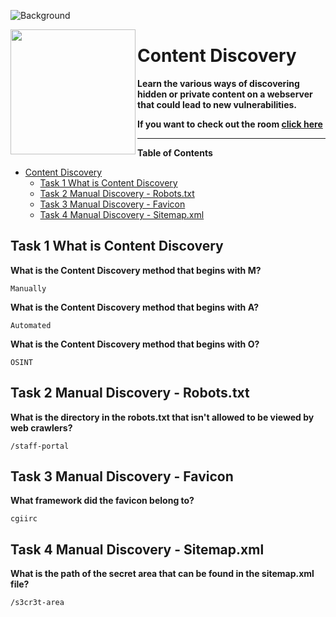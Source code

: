 ![Background](https://tryhackme-images.s3.amazonaws.com/user-uploads/5efe36fb68daf465530ca761/room-content/03376575e888fd097280c51469c29fbc.png)

<img src="https://tryhackme-images.s3.amazonaws.com/room-icons/2f678b7457e828715a10b8bc02fd65b5.png" width="200" height="200" align="left">

# Content Discovery

**Learn the various ways of discovering hidden or private content on a webserver that could lead to new vulnerabilities.**

**If you want to check out the room [click here](https://tryhackme.com/room/contentdiscovery)**

---

**Table of Contents**

- [Content Discovery](#content-discovery)
  - [Task 1 What is Content Discovery](#task-1-what-is-content-discovery)
  - [Task 2 Manual Discovery - Robots.txt](#task-2-manual-discovery---robotstxt)
  - [Task 3 Manual Discovery - Favicon](#task-3-manual-discovery---favicon)
  - [Task 4 Manual Discovery - Sitemap.xml](#task-4-manual-discovery---sitemapxml)

## Task 1 What is Content Discovery

**What is the Content Discovery method that begins with M?**

    Manually

**What is the Content Discovery method that begins with A?**

    Automated

**What is the Content Discovery method that begins with O?**

    OSINT

## Task 2 Manual Discovery - Robots.txt

**What is the directory in the robots.txt that isn't allowed to be viewed by web crawlers?**

    /staff-portal

## Task 3 Manual Discovery - Favicon

**What framework did the favicon belong to?**

    cgiirc

## Task 4 Manual Discovery - Sitemap.xml

**What is the path of the secret area that can be found in the sitemap.xml file?**

    /s3cr3t-area
